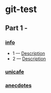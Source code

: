 # git-test

## Part 1 - [](#)

### [info](#)

- 1  — [Description](#)
- 2  — [Description](#)

### [unicafe](#)

### [anecdotes](#)

